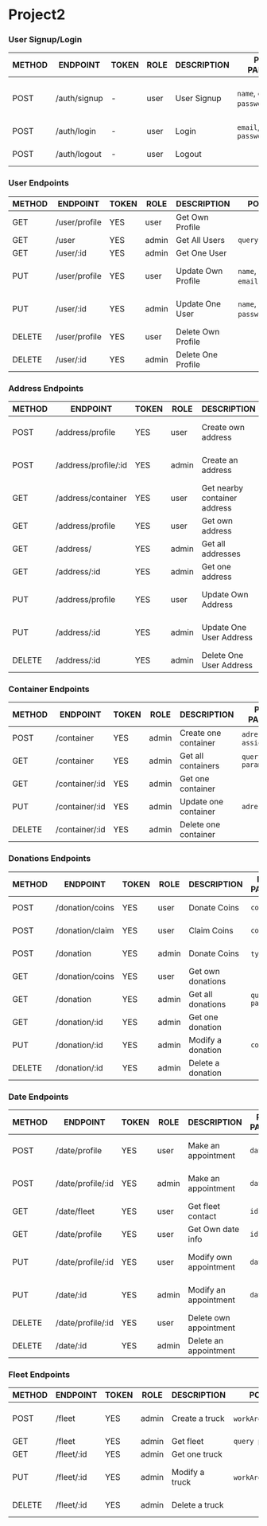 # Project2

### User Signup/Login

METHOD | ENDPOINT         | TOKEN | ROLE | DESCRIPTION              | POST PARAMS                               | RETURNS
-------|------------------|-------|------|---------------------|------------------------------------------------|--------------------
POST   | /auth/signup     | -     | user | User Signup         | `name`, `email`, `password`,`phone`            | {msg: string, token: token }
POST   | /auth/login      | -     | user | Login               | `email`, `password`                            | {msg: string}
POST   | /auth/logout     | -     | user | Logout              |                                                | {msg: string}


### User Endpoints

METHOD | ENDPOINT         | TOKEN | ROLE  | DESCRIPTION        | POST PARAMS                                     | RETURNS
-------|------------------|-------|-------|--------------------|-------------------------------------------------|--------------------
GET    | /user/profile    | YES   | user  | Get Own Profile    |                                                 | {user}
GET    | /user            | YES   | admin | Get All Users      | `query params`                                  | [{users}]
GET    | /user/:id        | YES   | admin | Get One User       |                                                 | {user}
PUT    | /user/profile    | YES   | user  | Update Own Profile |  `name`, `email`,`phone`,`password`             | {msg: string, {profile}}
PUT    | /user/:id        | YES   | admin | Update One User    |   `name`, `email`, `password`,`phone`           | {msg: string, {profile}}
DELETE | /user/profile    | YES   | user  | Delete Own Profile |                                                 | {msg: string}
DELETE | /user/:id        | YES   | admin | Delete One Profile |                                                 | {msg: string}

### Address Endpoints

METHOD | ENDPOINT          | TOKEN | ROLE  | DESCRIPTION        | POST PARAMS                                     | RETURNS
-------|-------------------|-------|-------|--------------------|-------------------------------------------------|--------------------
POST   | /address/profile  | YES   | user  | Create own address |`street`,`number`,`flat`,`PC`,`city`             | {msg: string, adress}
POST   | /address/profile/:id| YES | admin | Create an address  |`street`,`number`,`flat`,`PC`,`city`             | {msg: string, adress}
GET    | /address/container| YES   | user  | Get nearby container address|                                        | [{containers adress}]
GET    | /address/profile  | YES   | user  | Get own address    |                                                 | {user adress}
GET    | /address/         | YES   | admin | Get all addresses  |                                                 | [{adress}]
GET    | /address/:id      | YES   | admin | Get one address    |                                                 | {adress}
PUT    | /address/profile  | YES   | user  | Update Own Address |  `Address`                                      | {msg: string, {adress}}
PUT    | /address/:id      | YES   | admin | Update One User Address|   `address`                                 | {msg: string, {adress}}
DELETE | /address/:id      | YES   | admin | Delete One User Address|                                             | {msg: string}

### Container Endpoints

METHOD | ENDPOINT         | TOKEN | ROLE  | DESCRIPTION          | POST PARAMS                                  | RETURNS
-------|------------------|-------|-------|----------------------|----------------------------------------------|--------------------
POST   | /container       | YES   | admin | Create one container |  `adress`,`fleet assignment`                 | {msg: string, {container}}
GET    | /container       | YES   | admin | Get all containers   |  `query params`                              | [{Containers}]
GET    | /container/:id   | YES   | admin | Get one container    |                                              | {Containers}
PUT    | /container/:id   | YES   | admin | Update one container |  `adress`                                    | {msg: string, {container}}
DELETE | /container/:id   | YES   | admin | Delete one container |                                              | {msg: string}

### Donations Endpoints

METHOD | ENDPOINT         | TOKEN | ROLE  | DESCRIPTION        | POST PARAMS                                     | RETURNS
-------|------------------|-------|-------|--------------------|-------------------------------------------------|--------------------
POST   | /donation/coins  |  YES  | user  | Donate Coins       |   `coins`                                       | {msg: string, {coins}}
POST   | /donation/claim  |  YES  | user  | Claim Coins        |   `coins`                                       | {msg: string, {coins}}
POST   | /donation        |  YES  | admin | Donate Coins       |   `types`,`id`                                  | {msg: string, {donation}}
GET    | /donation/coins  |  YES  | user  | Get own donations  |                                                 | [{donations}]
GET    | /donation        |  YES  | admin | Get all donations  |   `query params`                                | [{donations}]
GET    | /donation/:id    |  YES  | admin | Get one donation   |                                                 | {donations}
PUT    | /donation/:id    |  YES  | admin | Modify a donation  |   `coins`                                       | {msg: string, {donation}}
DELETE | /donation/:id    |  YES  | admin | Delete a donation  |                                                 | {msg: string}

### Date Endpoints

METHOD | ENDPOINT         | TOKEN | ROLE  | DESCRIPTION           | POST PARAMS                                  | RETURNS
-------|------------------|-------|-------|-----------------------|----------------------------------------------|--------------------
POST   | /date/profile    | YES   | user  | Make an appointment   |   `date`                                     | {msg: string, {date}}
POST   | /date/profile/:id| YES   | admin | Make an appointment   |   `date`                                     | {msg: string, {date}}
GET    | /date/fleet      | YES   | user  | Get fleet contact     |     `id`                                     | {contact}
GET    | /date/profile    | YES   | user  | Get Own date info     |   `id`                                       | {date}
PUT    | /date/profile/:id| YES   | user  | Modify own appointment|   `date`                                     | {msg: string, date:date}
PUT    | /date/:id        | YES   | admin | Modify an appointment |   `date`                                     | {msg: string, date:date}
DELETE | /date/profile/:id| YES   | user  | Delete own appointment|                                              | {msg: string}
DELETE | /date/:id        | YES   | admin | Delete an appointment |                                              | {msg: string}

### Fleet Endpoints

METHOD | ENDPOINT         | TOKEN | ROLE  | DESCRIPTION       | POST PARAMS                                     | RETURNS
-------|------------------|-------|-------|-------------------|-------------------------------------------------|--------------------
POST   | /fleet           | YES   | admin | Create a truck    |   `workArea`,`contact`,`status`                 | {msg: string, {truck}}
GET    | /fleet           | YES   | admin | Get fleet         |   `query params`                                | [{fleet}]
GET    | /fleet/:id       | YES   | admin | Get one truck     |                                                 | {truck}
PUT    | /fleet/:id       | YES   | admin | Modify a truck    |   `workArea`,`contact`,`status`                 | {msg: string, fleet:truck}
DELETE | /fleet/:id       | YES   | admin | Delete a truck    |                                                 | {msg: string}
